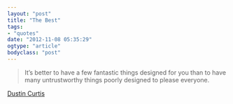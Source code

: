 ```yaml
---
layout: "post"
title: "The Best"
tags: 
- "quotes"
date: "2012-11-08 05:35:29"
ogtype: "article"
bodyclass: "post"
---
```


> It’s better to have a few fantastic things designed for you than to have many untrustworthy things poorly designed to please everyone.

[Dustin Curtis](http://dcurt.is/the-best)